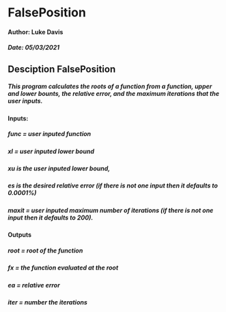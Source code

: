 # FalsePosition

#### Author: Luke Davis
##### Date: 05/03/2021

## Desciption FalsePosition
##### This program calculates the roots of a function from a function, upper and lower bounts, the relative error, and the maximum iterations that the user inputs.  
#### Inputs:
##### func = user inputed function 
##### xl = user inputed lower bound 
##### xu is the user inputed lower bound, 
##### es is the desired relative error (if there is not one input then it defaults to 0.0001%) 
##### maxit = user inputed maximum number of iterations (if there is not one input then it defaults to 200).
#### Outputs
##### root = root of the function 
##### fx = the function evaluated at the root
##### ea = relative error
##### iter = number the iterations
